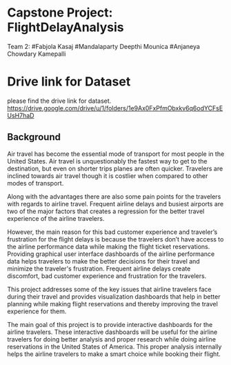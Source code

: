 # Capstone Project: FlightDelayAnalysis

Team 2:
#Fabjola Kasaj
#Mandalaparty Deepthi Mounica
#Anjaneya Chowdary Kamepalli


# Drive link for Dataset 
please find the drive link for dataset.
https://drive.google.com/drive/u/1/folders/1e9Ax0FxPfmObxkv6q6odYCFsEUsH7haD


## Background

Air travel has become the essential mode of transport for most people in the United States. Air travel is unquestionably the fastest way to get to the destination, but even on shorter trips planes are often quicker. Travelers are inclined towards air travel though it is costlier when compared to other modes of transport. 

Along with the advantages there are also some pain points for the travelers with regards to airline travel. Frequent airline delays and busiest airports are two of the major factors that creates a regression for the better travel experience of the airline travelers.

However, the main reason for this bad customer experience and traveler’s frustration for the flight delays is because the travelers don’t have access to the airline performance data while making the flight ticket reservations. Providing graphical user interface dashboards of the airline performance data helps travelers to make the better decisions for their travel and minimize the traveler's frustration. Frequent airline delays create discomfort, bad customer experience and frustration for the travelers. 

This project addresses some of the key issues that airline travelers face during their travel and provides visualization dashboards that help in better planning while making flight reservations and thereby improving the travel experience for them.

The main goal of this project is to provide interactive dashboards for the airline travelers. These interactive dashboards will be useful for the airline travelers for doing better analysis and proper research while doing airline reservations in the United States of America. This proper analysis internally helps the airline travelers to make a smart choice while booking their flight.




